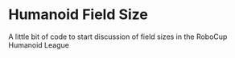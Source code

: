 # Humanoid Field Size
A little bit of code to start discussion of field sizes in the RoboCup Humanoid League

